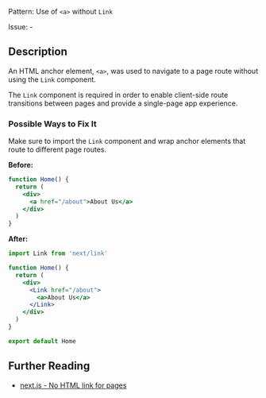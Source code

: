 Pattern: Use of `<a>` without `Link`

Issue: -

## Description

An HTML anchor element, `<a>`, was used to navigate to a page route without using the `Link` component.

The `Link` component is required in order to enable client-side route transitions between pages and provide a single-page app experience.

### Possible Ways to Fix It

Make sure to import the `Link` component and wrap anchor elements that route to different page routes.

**Before:**

```jsx
function Home() {
  return (
    <div>
      <a href="/about">About Us</a>
    </div>
  )
}
```

**After:**

```jsx
import Link from 'next/link'

function Home() {
  return (
    <div>
      <Link href="/about">
        <a>About Us</a>
      </Link>
    </div>
  )
}

export default Home
```

## Further Reading

* [next.js - No HTML link for pages](https://nextjs.org/docs/messages/no-html-link-for-pages)